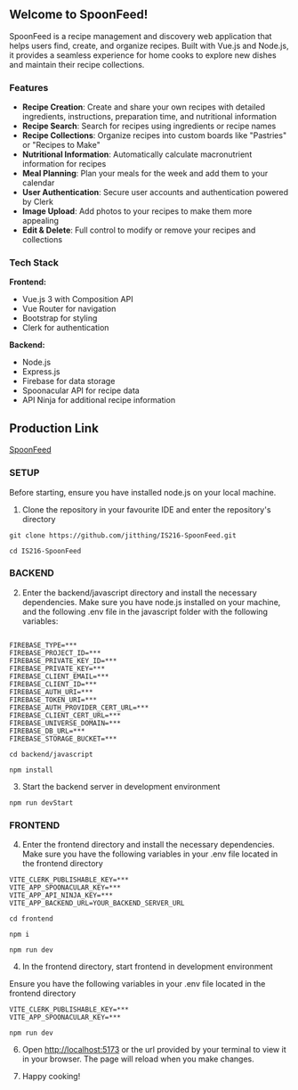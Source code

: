## Welcome to SpoonFeed!

SpoonFeed is a recipe management and discovery web application that helps users find, create, and organize recipes. Built with Vue.js and Node.js, it provides a seamless experience for home cooks to explore new dishes and maintain their recipe collections.

### Features

- **Recipe Creation**: Create and share your own recipes with detailed ingredients, instructions, preparation time, and nutritional information
- **Recipe Search**: Search for recipes using ingredients or recipe names
- **Recipe Collections**: Organize recipes into custom boards like "Pastries" or "Recipes to Make"
- **Nutritional Information**: Automatically calculate macronutrient information for recipes
- **Meal Planning**: Plan your meals for the week and add them to your calendar
- **User Authentication**: Secure user accounts and authentication powered by Clerk
- **Image Upload**: Add photos to your recipes to make them more appealing
- **Edit & Delete**: Full control to modify or remove your recipes and collections

### Tech Stack

**Frontend:**

- Vue.js 3 with Composition API
- Vue Router for navigation
- Bootstrap for styling
- Clerk for authentication

**Backend:**

- Node.js
- Express.js
- Firebase for data storage
- Spoonacular API for recipe data
- API Ninja for additional recipe information

## Production Link

[SpoonFeed](https://spoonfeed-mauve.vercel.app/)

### SETUP

Before starting, ensure you have installed node.js on your local machine.

1. Clone the repository in your favourite IDE and enter the repository's directory

```
git clone https://github.com/jitthing/IS216-SpoonFeed.git
```

```
cd IS216-SpoonFeed
```

### BACKEND

2. Enter the backend/javascript directory and install the necessary dependencies.
   Make sure you have node.js installed on your machine, and the following .env file in the javascript folder with the following variables:

```

FIREBASE_TYPE=***
FIREBASE_PROJECT_ID=***
FIREBASE_PRIVATE_KEY_ID=***
FIREBASE_PRIVATE_KEY=***
FIREBASE_CLIENT_EMAIL=***
FIREBASE_CLIENT_ID=***
FIREBASE_AUTH_URI=***
FIREBASE_TOKEN_URI=***
FIREBASE_AUTH_PROVIDER_CERT_URL=***
FIREBASE_CLIENT_CERT_URL=***
FIREBASE_UNIVERSE_DOMAIN=***
FIREBASE_DB_URL=***
FIREBASE_STORAGE_BUCKET=***
```

```
cd backend/javascript
```

```
npm install
```

3. Start the backend server in development environment

```
npm run devStart
```

### FRONTEND

4. Enter the frontend directory and install the necessary dependencies. Make sure you have the following variables in your .env file located in the frontend directory

```
VITE_CLERK_PUBLISHABLE_KEY=***
VITE_APP_SPOONACULAR_KEY=***
VITE_APP_API_NINJA_KEY=***
VITE_APP_BACKEND_URL=YOUR_BACKEND_SERVER_URL
```

```
cd frontend
```

```
npm i
```

```
npm run dev
```

4. In the frontend directory, start frontend in development environment

Ensure you have the following variables in your .env file located in the frontend directory

```
VITE_CLERK_PUBLISHABLE_KEY=***
VITE_APP_SPOONACULAR_KEY=***
```

```
npm run dev
```

6. Open [http://localhost:5173](http://localhost:5173) or the url provided by your terminal to view it in your browser.
   The page will reload when you make changes.

7. Happy cooking!
